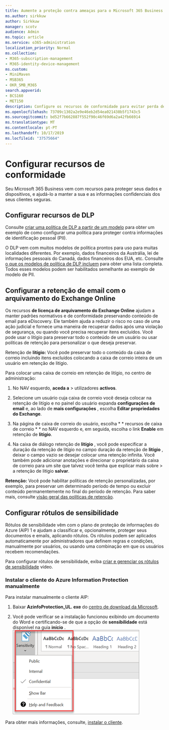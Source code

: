 ```yaml
---
title: Aumente a proteção contra ameaças para o Microsoft 365 Business
ms.author: sirkkuw
author: Sirkkuw
manager: scotv
audience: Admin
ms.topic: article
ms.service: o365-administration
localization_priority: Normal
ms.collection:
- M365-subscription-management
- M365-identity-device-management
ms.custom:
- MiniMaven
- MSB365
- OKR_SMB_M365
search.appverid:
- BCS160
- MET150
description: Configure os recursos de conformidade para evitar perda de dados e rótulos de dados confidenciais.
ms.openlocfilehash: 73709c1302a2e9e46eb2d54ea021438b5f1743c5
ms.sourcegitcommit: bd52f7b662887f552f90c46f69d6a2a42fb66914
ms.translationtype: MT
ms.contentlocale: pt-PT
ms.lasthandoff: 10/17/2019
ms.locfileid: "37575664"
---
```

# <a name="set-up-compliance-features"></a>Configurar recursos de conformidade

Seu Microsoft 365 Business vem com recursos para proteger seus dados e dispositivos, e ajudá-lo a manter a sua e as informações confidenciais dos seus clientes seguras.

## <a name="set-up-dlp-features"></a>Configurar recursos de DLP

Consulte [criar uma política de DLP a partir de um modelo](https://support.office.com/article/59414438-99f5-488b-975c-5023f2254369) para obter um exemplo de como configurar uma política para proteger contra informações de identificação pessoal (PII). 
  
O DLP vem com muitos modelos de política prontos para uso para muitas localidades diferentes. Por exemplo, dados financeiros da Austrália, lei de informações pessoais do Canadá, dados financeiros dos EUA, etc. Consulte [o que os modelos de política de DLP incluem](https://support.office.com/article/c2e588d3-8f4f-4937-a286-8c399f28953a) para obter uma lista completa. Todos esses modelos podem ser habilitados semelhante ao exemplo de modelo de PII. 
  
## <a name="set-up-email-retention-with-exchange-online-archiving"></a>Configurar a retenção de email com o arquivamento do Exchange Online

 Os recursos **de licença de arquivamento do Exchange Online** ajudam a manter padrões normativos e de conformidade preservando conteúdo de email para eDiscovery. Ele também ajuda a reduzir o risco no caso de uma ação judicial e fornece uma maneira de recuperar dados após uma violação de segurança, ou quando você precisa recuperar itens excluídos. Você pode usar o litígio para preservar todo o conteúdo de um usuário ou usar políticas de retenção para personalizar o que deseja preservar.
  
Retenção de **litígio:** Você pode preservar todo o conteúdo da caixa de correio incluindo itens excluídos colocando a caixa de correio inteira de um usuário em retenção de litígio. 
    
Para colocar uma caixa de correio em retenção de litígio, no centro de administração:
    
1. No NAV esquerdo, **aceda a** \> utilizadores **activos**.
    
2. Selecione um usuário cuja caixa de correio você deseja colocar na retenção de litígio e no painel do usuário expanda **configurações de email** e, ao lado de **mais configurações** , escolha **Editar propriedades do Exchange**.
    
3. Na página de caixa de correio do usuário, escolha * * recursos de caixa de correio * * no NAV esquerdo e, em seguida, escolha o link **Enable** em retenção de **litígio**.
    
4. Na caixa de diálogo retenção de **litígio** , você pode especificar a duração da retenção de litígio no campo duração da retenção de **litígio** , deixar o campo vazio se desejar colocar uma retenção infinita. Você também pode adicionar anotações e direcionar o proprietário da caixa de correio para um site que talvez você tenha que explicar mais sobre \> a retenção de litígio **salvar**.
    
**Retenção:** Você pode habilitar políticas de retenção personalizadas, por exemplo, para preservar um determinado período de tempo ou excluir conteúdo permanentemente no final do período de retenção. Para saber mais, consulte [visão geral das políticas de retenção](https://support.office.com/article/5e377752-700d-4870-9b6d-12bfc12d2423).

## <a name="set-up-sensitivity-labels"></a>Configurar rótulos de sensibilidade

Rótulos de sensibilidade vêm com o plano de proteção de informações do Azure (AIP) 1 e ajudam a classificar e, opcionalmente, proteger seus documentos e emails, aplicando rótulos. Os rótulos podem ser aplicados automaticamente por administradores que definem regras e condições, manualmente por usuários, ou usando uma combinação em que os usuários recebem recomendações.

Para configurar rótulos de sensibilidade, exiba [criar e gerenciar os rótulos de sensibilidade](https://support.office.com/en-us/article/2fb96b54-7dd2-4f0c-ac8d-170790d4b8b9) vídeo.



### <a name="install-the-azure-information-protection-client-manually"></a>Instalar o cliente do Azure Information Protection manualmente

Para instalar manualmente o cliente AIP:

1. Baixar **AzinfoProtection_UL. exe** do [centro de download da Microsoft](https://www.microsoft.com/download/details.aspx?id=53018).
 
2. Você pode verificar se a instalação funcionou exibindo um documento do Word e certificando-se de que a opção de **sensibilidade** está disponível na guia **início** .
<br/>![Guia de proteção suspensa em um documento do Word.](media/word-sensitivity.png)

Para obter mais informações, consulte, [instalar o cliente](https://docs.microsoft.com/azure/information-protection/infoprotect-tutorial-step3).
